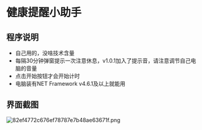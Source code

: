 # 健康提醒小助手

## 程序说明

- 自己用的，没啥技术含量
- 每隔30分钟弹窗提示一次注意休息，v1.0.1加入了提示音，请注意调节自己电脑的音量
- 点击开始按钮才会开始计时
- 电脑装有NET Framework v4.6.1及以上就能用

## 界面截图

![82ef4772c676ef78787e7b48ae63671f.png](https://www.imglink.cc/images/2021/06/26/82ef4772c676ef78787e7b48ae63671f.png)